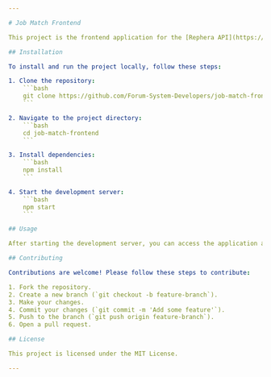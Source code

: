 ```yaml
---

# Job Match Frontend

This project is the frontend application for the [Rephera API](https://github.com/Forum-System-Developers/job-match)

## Installation

To install and run the project locally, follow these steps:

1. Clone the repository:
    ```bash
    git clone https://github.com/Forum-System-Developers/job-match-frontend.git
    ```

2. Navigate to the project directory:
    ```bash
    cd job-match-frontend
    ```

3. Install dependencies:
    ```bash
    npm install
    ```

4. Start the development server:
    ```bash
    npm start
    ```

## Usage

After starting the development server, you can access the application at `http://localhost:4000`.

## Contributing

Contributions are welcome! Please follow these steps to contribute:

1. Fork the repository.
2. Create a new branch (`git checkout -b feature-branch`).
3. Make your changes.
4. Commit your changes (`git commit -m 'Add some feature'`).
5. Push to the branch (`git push origin feature-branch`).
6. Open a pull request.

## License

This project is licensed under the MIT License.

---
```

